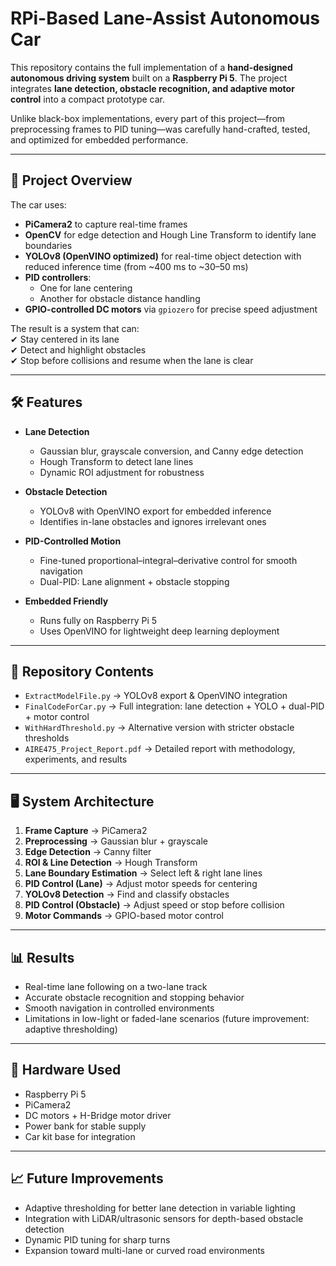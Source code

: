 # RPi-Based Lane-Assist Autonomous Car

This repository contains the full implementation of a **hand-designed autonomous driving system** built on a **Raspberry Pi 5**. The project integrates **lane detection, obstacle recognition, and adaptive motor control** into a compact prototype car.  

Unlike black-box implementations, every part of this project—from preprocessing frames to PID tuning—was carefully hand-crafted, tested, and optimized for embedded performance.

---

## 🚀 Project Overview

The car uses:

- **PiCamera2** to capture real-time frames  
- **OpenCV** for edge detection and Hough Line Transform to identify lane boundaries  
- **YOLOv8 (OpenVINO optimized)** for real-time object detection with reduced inference time (from ~400 ms to ~30–50 ms)  
- **PID controllers**:
  - One for lane centering  
  - Another for obstacle distance handling  
- **GPIO-controlled DC motors** via `gpiozero` for precise speed adjustment  

The result is a system that can:  
✔ Stay centered in its lane  
✔ Detect and highlight obstacles  
✔ Stop before collisions and resume when the lane is clear  

---

## 🛠️ Features

- **Lane Detection**
  - Gaussian blur, grayscale conversion, and Canny edge detection
  - Hough Transform to detect lane lines
  - Dynamic ROI adjustment for robustness  

- **Obstacle Detection**
  - YOLOv8 with OpenVINO export for embedded inference
  - Identifies in-lane obstacles and ignores irrelevant ones  

- **PID-Controlled Motion**
  - Fine-tuned proportional–integral–derivative control for smooth navigation
  - Dual-PID: Lane alignment + obstacle stopping  

- **Embedded Friendly**
  - Runs fully on Raspberry Pi 5
  - Uses OpenVINO for lightweight deep learning deployment  

---

## 📂 Repository Contents

- `ExtractModelFile.py` → YOLOv8 export & OpenVINO integration  
- `FinalCodeForCar.py` → Full integration: lane detection + YOLO + dual-PID + motor control  
- `WithHardThreshold.py` → Alternative version with stricter obstacle thresholds  
- `AIRE475_Project_Report.pdf` → Detailed report with methodology, experiments, and results  

---

## 🖥️ System Architecture

1. **Frame Capture** → PiCamera2  
2. **Preprocessing** → Gaussian blur + grayscale  
3. **Edge Detection** → Canny filter  
4. **ROI & Line Detection** → Hough Transform  
5. **Lane Boundary Estimation** → Select left & right lane lines  
6. **PID Control (Lane)** → Adjust motor speeds for centering  
7. **YOLOv8 Detection** → Find and classify obstacles  
8. **PID Control (Obstacle)** → Adjust speed or stop before collision  
9. **Motor Commands** → GPIO-based motor control  

---

## 📊 Results

- Real-time lane following on a two-lane track  
- Accurate obstacle recognition and stopping behavior  
- Smooth navigation in controlled environments  
- Limitations in low-light or faded-lane scenarios (future improvement: adaptive thresholding)  

---

## 🔧 Hardware Used

- Raspberry Pi 5  
- PiCamera2  
- DC motors + H-Bridge motor driver  
- Power bank for stable supply  
- Car kit base for integration  

---

## 📈 Future Improvements

- Adaptive thresholding for better lane detection in variable lighting  
- Integration with LiDAR/ultrasonic sensors for depth-based obstacle detection  
- Dynamic PID tuning for sharp turns  
- Expansion toward multi-lane or curved road environments  
